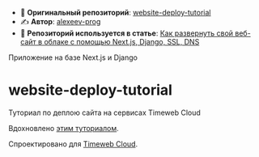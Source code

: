 - 🔗 **Оригинальный репозиторий**: [website-deploy-tutorial](https://github.com/alexeev-prog/website-deploy-tutorial) 
- ✍️ **Автор**: [alexeev-prog](https://github.com/alexeev-prog)
- 📖 **Репозиторий используется в статье**: [Как развернуть свой веб-сайт в облаке с помощью Next.js, Django, SSL, DNS](https://timeweb.cloud/tutorials/cloud/kak-razvernut-svoj-veb-sajt-v-oblake)

Приложение на базе Next.js и Django


# website-deploy-tutorial
Туториал по деплою сайта на сервисах Timeweb Cloud

Вдохновлено [этим туториалом](https://github.com/omkarcloud/kubernetes-website-deployment-tutorial-starter).

Спроектировано для [Timeweb Cloud](https://timeweb.cloud/my/servers).
